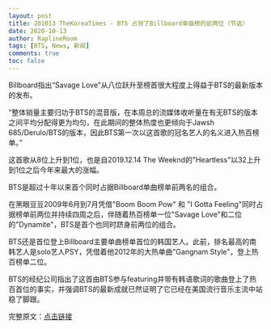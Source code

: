 ```yaml
---
layout: post
title: 201013 TheKoreaTimes - BTS 占领了Billboard单曲榜的前两位（节选）
date: 2020-10-13
author: RaplineRoom
tags: [BTS, News, 新闻]
comments: true
toc: false
---
```


Billboard指出“Savage Love”从八位跃升至榜首很大程度上得益于BTS的最新版本的发布。

“整体销量主要归功于BTS的混音版，在本周总的流媒体收听量在有无BTS的版本之间平均分配得更为均匀，在此期间的整体热度也更倾向于Jawsh 685/Derulo/BTS的版本，因此BTS第一次以这首歌的冠名艺人的名义进入热百榜单。”

这首歌从8位上升到1位，也是自2019.12.14 The Weeknd的"Heartless"以32上升到1位之后今年来最大的涨幅。

BTS是超过十年以来首个同时占据Billboard单曲榜单前两名的组合。

在黑眼豆豆2009年6月到7月凭借"Boom Boom Pow" 和 "I Gotta Feeling"同时占据榜单前两位并持续四周之后，伴随着热百榜单一位"Savage Love"和二位的"Dynamite"，BTS是首个也同时跻身前两位的组合。

BTS还是首位登上Billboard主要单曲榜单首位的韩国艺人。此前，排名最高的南韩艺人是solo艺人PSY，凭借着他2012年的大热单曲"Gangnam Style"，登上热百榜单二位。

BTS的经纪公司指出了这首由BTS参与featuring并带有韩语歌词的歌曲登上了热百首位的事实，并强调BTS的最新成就已然证明了它已经在美国流行音乐主流中站稳了脚跟。

完整原文：[点击链接](http://m.koreatimes.co.kr/pages/article.asp?newsIdx=297476&s=09)